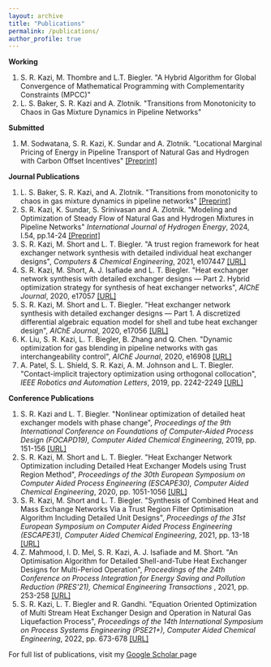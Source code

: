 ```yaml
---
layout: archive
title: "Publications"
permalink: /publications/
author_profile: true
---
```


**Working**

<ol>

 <li>S. R. Kazi, M. Thombre and L.T. Biegler. "A Hybrid Algorithm for Global Convergence of Mathematical Programming with Complementarity Constraints        (MPCC)"</li>

<li>L. S. Baker, S. R. Kazi and A. Zlotnik. "Transitions from Monotonicity to Chaos in Gas Mixture Dynamics in Pipeline Networks"</li>

</ol>
  
**Submitted**

<ol>

<li>M. Sodwatana, S. R. Kazi, K. Sundar and A. Zlotnik. "Locational Marginal Pricing of Energy in Pipeline Transport of Natural Gas and
Hydrogen with Carbon Offset Incentives" <a href = "https://arxiv.org/pdf/2210.16385" target="_blank">[Preprint]</a></li>

</ol>

**Journal Publications**


<ol>

<li>L. S. Baker, S. R. Kazi, and A. Zlotnik. "Transitions from monotonicity to chaos in gas mixture dynamics in pipeline networks" <a href = "https://journals.aps.org/prxenergy/abstract/10.1103/PRXEnergy.2.033008" target="_blank">[Preprint]</a></li>

<li>S. R. Kazi, K. Sundar, S. Srinivasan and A. Zlotnik. "Modeling and Optimization of Steady Flow of Natural Gas and Hydrogen Mixtures in Pipeline Networks" <i>International Journal of Hydrogen Energy</i>, 2024, I.54, pp.14-24 <a href = "https://www.sciencedirect.com/science/article/pii/S0360319923063541" target="_blank">[Preprint]</a> </li>
  
<li>S. R. Kazi, M. Short and L. T. Biegler. "A trust region framework for heat exchanger network synthesis with detailed individual heat exchanger designs", <i>Computers & Chemical Engineering</i>, 2021, e107447 <a href = "https://www.sciencedirect.com/science/article/pii/S0098135421002258" target="_blank">[URL]</a> </li>

<li>S. R. Kazi, M. Short, A. J. Isafiade and L. T. Biegler. "Heat exchanger network synthesis with detailed exchanger designs — Part 2. Hybrid optimization strategy for synthesis of heat exchanger networks", <i>AIChE Journal</i>, 2020, e17057 <a href = "https://aiche.onlinelibrary.wiley.com/doi/abs/10.1002/aic.17057" target="_blank">[URL]</a></li>

<li>S. R. Kazi, M. Short and L. T. Biegler. "Heat exchanger network synthesis with detailed exchanger designs — Part 1. A discretized differential algebraic equation model for shell and tube heat exchanger design", <i>AIChE Journal</i>, 2020, e17056 <a href = "https://aiche.onlinelibrary.wiley.com/doi/abs/10.1002/aic.17056" target="_blank">[URL]</a></li>

<li>K. Liu, S. R. Kazi, L. T. Biegler, B. Zhang and Q. Chen. "Dynamic optimization for gas blending in pipeline networks with gas interchangeability control", <i>AIChE Journal</i>, 2020, e16908 <a href = "https://aiche.onlinelibrary.wiley.com/doi/abs/10.1002/aic.16908" target="_blank">[URL]</a></li>

<li>A. Patel, S. L. Shield, S. R. Kazi, A. M. Johnson and L. T. Biegler. "Contact-implicit trajectory optimization using orthogonal collocation", <i>IEEE Robotics and Automation Letters</i>, 2019, pp. 2242-2249 <a href = "https://ieeexplore.ieee.org/abstract/document/8648229/" target="_blank">[URL]</a></li>

</ol>

**Conference Publications**

<ol>

<li>S. R. Kazi and L. T. Biegler. "Nonlinear optimization of detailed heat exchanger models with phase change", <i>Proceedings of the 9th International Conference on Foundations of Computer-Aided Process Design (FOCAPD19), Computer Aided Chemical Engineering</i>, 2019, pp. 151-156 <a href = "https://www.sciencedirect.com/science/article/abs/pii/B9780128185971500242" target="_blank">[URL]</a></li>
  
<li>S. R. Kazi, M. Short and L. T. Biegler. "Heat Exchanger Network Optimization including Detailed Heat Exchanger Models using Trust Region Method", <i>Proceedings of the 30th European Symposium on Computer Aided Process Engineering (ESCAPE30), Computer Aided Chemical Engineering</i>, 2020, pp. 1051-1056 <a href = "https://www.sciencedirect.com/science/article/abs/pii/B9780128233771501762" target="_blank">[URL]</a></li>
  
<li>S. R. Kazi, M. Short and L. T. Biegler. "Synthesis of Combined Heat and Mass Exchange Networks Via a Trust Region Filter Optimisation Algorithm Including Detailed Unit Designs", <i>Proceedings of the 31st European Symposium on Computer Aided Process Engineering (ESCAPE31), Computer Aided Chemical Engineering</i>, 2021, pp. 13-18 <a href = "https://www.sciencedirect.com/science/article/pii/B9780323885065500036" target="_blank">[URL]</a></li>
  
<li>Z. Mahmood, I. D. Mel, S. R. Kazi, A. J. Isafiade and M. Short. "An Optimisation Algorithm for Detailed Shell-and-Tube Heat Exchanger Designs for Multi-Period Operation", <i>Proceedings of the 24th Conference on Process Integration for Energy Saving and Pollution Reduction (PRES'21), Chemical Engineering Transactions </i>, 2021, pp. 253-258 <a href = "https://www.cetjournal.it/index.php/cet/article/view/CET2188042" target="_blank">[URL]</a></li>
  
<li>S. R. Kazi, L. T. Biegler and R. Gandhi. "Equation Oriented Optimization of Multi Stream Heat Exchanger Design and Operation in Natural Gas Liquefaction Process", <i>Proceedings of the 14th International Symposium on Process Systems Engineering (PSE21+), Computer Aided Chemical Engineering</i>, 2022, pp. 673-678 <a href = "https://www.sciencedirect.com/science/article/abs/pii/B9780323851596501123" target="_blank">[URL]</a></li>

</ol>

For full list of publications, visit my <a href="https://scholar.google.com/citations?user=s8FMWa4AAAAJ&hl=en" target="_blank">Google Scholar </a>page
